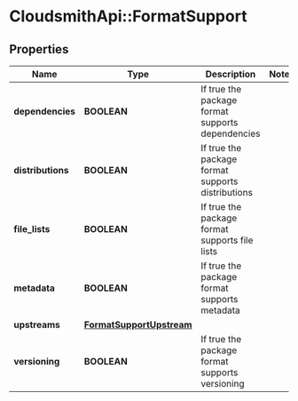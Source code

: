 # CloudsmithApi::FormatSupport

## Properties
Name | Type | Description | Notes
------------ | ------------- | ------------- | -------------
**dependencies** | **BOOLEAN** | If true the package format supports dependencies | 
**distributions** | **BOOLEAN** | If true the package format supports distributions | 
**file_lists** | **BOOLEAN** | If true the package format supports file lists | 
**metadata** | **BOOLEAN** | If true the package format supports metadata | 
**upstreams** | [**FormatSupportUpstream**](FormatSupportUpstream.md) |  | 
**versioning** | **BOOLEAN** | If true the package format supports versioning | 


